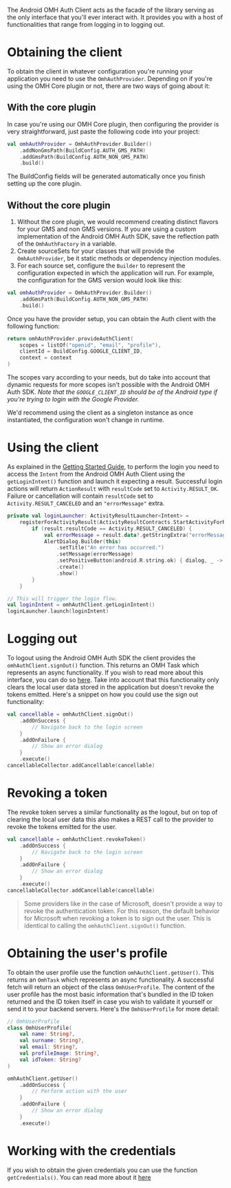 The Android OMH Auth Client acts as the facade of the library serving as the only interface that
you'll ever interact with. It provides you with a host of functionalities that range from logging in
to logging out.

# Obtaining the client

To obtain the client in whatever configuration you're running your application you need to use
the `OmhAuthProvider`. Depending on if you're using the OMH Core plugin or not, there are two ways
of going about it:

## With the core plugin

In case you're using our OMH Core plugin, then configuring the provider is very straightforward,
just paste the following code into your project:

```kotlin
val omhAuthProvider = OmhAuthProvider.Builder()
    .addNonGmsPath(BuildConfig.AUTH_GMS_PATH)
    .addGmsPath(BuildConfig.AUTH_NON_GMS_PATH)
    .build()
```

The BuildConfig fields will be generated automatically once you finish setting up the core plugin.

## Without the core plugin

1. Without the core plugin, we would recommend creating distinct flavors for your GMS and non GMS
   versions. If you are using a custom implementation of the Android OMH Auth SDK, save the
   reflection path of the `OmhAuthFactory` in a variable.
2. Create sourceSets for your classes that will provide the `OmhAuthProvider`, be it static methods
   or dependency injection modules.
3. For each source set, configure the `Builder` to represent the configuration expected in which the
   application will run. For example, the configuration for the GMS version would look like this:

```kotlin
val omhAuthProvider = OmhAuthProvider.Builder()
    .addGmsPath(BuildConfig.AUTH_NON_GMS_PATH)
    .build()
```

Once you have the provider setup, you can obtain the Auth client with the following function:

```kotlin
return omhAuthProvider.provideAuthClient(
    scopes = listOf("openid", "email", "profile"),
    clientId = BuildConfig.GOOGLE_CLIENT_ID,
    context = context
)
```

The scopes vary according to your needs, but do take into account that dynamic requests for more
scopes isn't possible with the Android OMH Auth SDK. _Note that the `GOOGLE_CLIENT_ID` should be of
the Android type if you're trying to login with the Google Provider._

We'd recommend using the client as a singleton instance as once instantiated, the configuration
won't change in runtime.

# Using the client

As explained in
the [Getting Started Guide](/README.md), to perform the login you need to access the `Intent` from
the Android OMH Auth Client using the `getLoginIntent()` function and launch it expecting a result.
Successful login actions will return `ActionResult` with `resultCode` set to `Activity.RESULT_OK`.
Failure or cancellation will contain `resultCode` set to `Activity.RESULT_CANCELED` and
an `"errorMessage"` extra.

```kotlin
private val loginLauncher: ActivityResultLauncher<Intent> =
    registerForActivityResult(ActivityResultContracts.StartActivityForResult()) { result ->
        if (result.resultCode == Activity.RESULT_CANCELED) {
            val errorMessage = result.data?.getStringExtra("errorMessage")
            AlertDialog.Builder(this)
                .setTitle("An error has occurred.")
                .setMessage(errorMessage)
                .setPositiveButton(android.R.string.ok) { dialog, _ -> dialog.dismiss() }
                .create()
                .show()
        }
    }

// This will trigger the login flow.
val loginIntent = omhAuthClient.getLoginIntent()
loginLauncher.launch(loginIntent)
```

# Logging out

To logout using the Android OMH Auth SDK the client provides the `omhAuthClient.signOut()` function.
This returns an OMH Task which represents an async functionality. If you wish to read more about
this interface, you can do so [here](/docs/advanced/OMH-Task.md). Take into account that this
functionality only clears the local user data stored in the application but doesn't revoke the
tokens emitted. Here's a snippet on how you could use the sign out functionality:

```kotlin
val cancellable = omhAuthClient.signOut()
    .addOnSuccess {
        // Navigate back to the login screen
    }
    .addOnFailure {
        // Show an error dialog
    }
    .execute()
cancellableCollector.addCancellable(cancellable)
```

# Revoking a token

The revoke token serves a similar functionality as the logout, but on top of clearing the local user
data this also makes a REST call to the provider to revoke the tokens emitted for the user.

```kotlin
val cancellable = omhAuthClient.revokeToken()
    .addOnSuccess {
        // Navigate back to the login screen
    }
    .addOnFailure {
        // Show an error dialog
    }
    .execute()
cancellableCollector.addCancellable(cancellable)
```

> Some providers like in the case of Microsoft, doesn't provide a way to revoke the authentication token. For this reason, the default behavior for Microsoft when revoking a token is to sign out the user. This is identical to calling the `omhAuthClient.signOut()` function.

# Obtaining the user's profile

To obtain the user profile use the function `omhAuthClient.getUser()`. This returns an `OmhTask`
which represents an async functionality. A successful fetch will return an object of the
class `OmhUserProfile`. The content of the user profile has the most basic information that's
bundled in the ID token returned and the ID token itself in case you wish to validate it yourself or
send it to your backend servers. Here's the `OmhUserProfile` for more detail:

```kotlin
// OmhUserProfile
class OmhUserProfile(
    val name: String?,
    val surname: String?,
    val email: String?,
    val profileImage: String?,
    val idToken: String?
)

omhAuthClient.getUser()
    .addOnSuccess {
        // Perform action with the user
    }
    .addOnFailure {
        // Show an error dialog
    }
    .execute()
```

# Working with the credentials

If you wish to obtain the given credentials you can use the function `getCredentials()`. You can
read more about it [here](/docs/advanced/OMH-Credentials.md)
